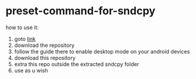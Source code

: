 # preset-command-for-sndcpy

how to use it:
1. goto [link](https://github.com/Genymobile/scrcpy)
2. download the repository
3. follow the guide there to enable desktop mode on your android devices
3. download this repository
4. extra this repo outside the extracted sndcpy folder
5. use as u wish
